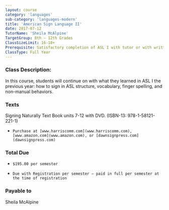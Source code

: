 ```yaml
---
layout: course
category: 'languages'
sub-category: 'languages-modern'
title: 'American Sign Language II'
date: 2017-07-12
TutorName: 'Sheila McAlpine'
TargetGroup: 8th – 12th Grades
ClassSizeLimit: 16-18+
Prerequisite: Satisfactory completion of ASL I with tutor or with written approval of tutor.
ClassType: Full Year
---
```


### Class Description:
In this course, students will continue on with what they learned in ASL I the previous year:  how to sign in ASL structure, vocabulary, finger spelling, and non-manual behaviors.

### Texts
Signing Naturally Text Book units 7-12 with DVD. (ISBN-13: 978-1-58121-221-1)

*     Purchase at [www.harriscomm.com](www.harriscomm.com), [www.amazon.com](www.amazon.com), or [dawnsignpress.com](dawnsignpress.com)

### Total Due

*     $195.00 per semester
*     Due with Registration per semester – paid in full per semester at the time of registration

### Payable to
Sheila McAlpine